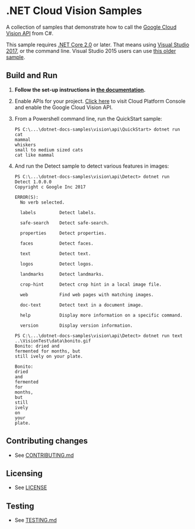 # .NET Cloud Vision Samples

A collection of samples that demonstrate how to call the
[Google Cloud Vision API](https://cloud.google.com/vision/docs/) from C#.

This sample requires [.NET Core 2.0](
    https://www.microsoft.com/net/core) or later.  That means using
[Visual Studio 2017](
    https://www.visualstudio.com/), or the command line.  Visual Studio 2015 users
can use [this older sample](
    https://github.com/GoogleCloudPlatform/dotnet-docs-samples/tree/vs2015/vision/api).

## Build and Run

1.  **Follow the set-up instructions in [the documentation](https://cloud.google.com/dotnet/docs/setup).**

4.  Enable APIs for your project.
    [Click here](https://console.cloud.google.com/flows/enableapi?apiid=vision.googleapis.com&showconfirmation=true)
    to visit Cloud Platform Console and enable the Google Cloud Vision API.

9.  From a Powershell command line, run the QuickStart sample:
    ```
    PS C:\...\dotnet-docs-samples\vision\api\QuickStart> dotnet run
    cat
    mammal
    whiskers
    small to medium sized cats
    cat like mammal
    ```

10. And run the Detect sample to detect various features in images:
    ```
    PS C:\...\dotnet-docs-samples\vision\api\Detect> dotnet run
    Detect 1.0.0.0
    Copyright c Google Inc 2017

    ERROR(S):
      No verb selected.

      labels         Detect labels.

      safe-search    Detect safe-search.

      properties     Detect properties.

      faces          Detect faces.

      text           Detect text.

      logos          Detect logos.

      landmarks      Detect landmarks.

      crop-hint      Detect crop hint in a local image file.

      web            Find web pages with matching images.

      doc-text       Detect text in a document image.

      help           Display more information on a specific command.

      version        Display version information.

    PS C:\...\dotnet-docs-samples\vision\api\Detect> dotnet run text ..\VisionTest\data\bonito.gif
    Bonito: dried and
    fermented for months, but
    still ively on your plate.

    Bonito:
    dried
    and
    fermented
    for
    months,
    but
    still
    ively
    on
    your
    plate.
    ```

## Contributing changes

* See [CONTRIBUTING.md](../../CONTRIBUTING.md)

## Licensing

* See [LICENSE](../../LICENSE)

## Testing

* See [TESTING.md](../../TESTING.md)
